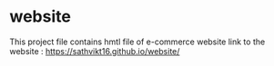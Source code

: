 # website
This project file contains hmtl file of e-commerce website
link to the website : https://sathvikt16.github.io/website/
